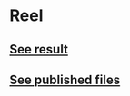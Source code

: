 # Reel
## [See result](https://spursunity.github.io/reel/)
## [See published files](https://github.com/spursunity/reel/tree/gh-pages)
